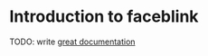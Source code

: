 # Introduction to faceblink

TODO: write [great documentation](http://jacobian.org/writing/great-documentation/what-to-write/)
